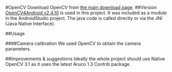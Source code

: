 #OpenCV
Download OpenCV from [the main download page](http://opencv.org/downloads.html).
##Version
[OpenCV4Android v2.4.10](http://sourceforge.net/projects/opencvlibrary/files/opencv-android/2.4.10/OpenCV-2.4.10-android-sdk.zip/download) is used in this project.
It was included as a module in the AndroidStudio project.
The java code is called directly or via the JNI (Java Native Interface).

##Usage

####Camera calibration
We used OpenCV to obtain the camera parameters.

##Improvements & suggestions
Ideally the whole project should use Native OpenCV 3.1 as it uses the latest
Aruco 1.3 Contrib package.
